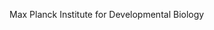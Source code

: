 [//]: # (Created by ./bin/manage_files.pl from ./species/Pristionchus_arcanus/PRJEB27334/Pristionchus_arcanus_PRJEB27334.summary.html on Thu Jun 11 13:45:19 2020)
Max Planck Institute for Developmental Biology

